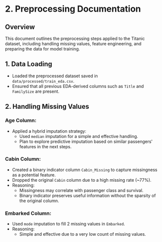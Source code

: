 # **2. Preprocessing Documentation**

## **Overview**
This document outlines the preprocessing steps applied to the Titanic dataset, including handling missing values, feature engineering, and preparing the data for model training.

## **1. Data Loading**
- Loaded the preprocessed dataset saved in `data/processed/train_eda.csv`.
- Ensured that all previous EDA-derived columns such as `Title` and `FamilySize` are present.

## **2. Handling Missing Values**

### **Age Column:**
- Applied a hybrid imputation strategy:
   - Used `median` imputation for a simple and effective handling.
   - Plan to explore predictive imputation based on similar passengers' features in the next steps.

### **Cabin Column:**
- Created a binary indicator column `Cabin_Missing` to capture missingness as a potential feature.
- Dropped the original `Cabin` column due to a high missing rate (~77%).
- Reasoning:
   - Missingness may correlate with passenger class and survival.
   - Binary indicator preserves useful information without the sparsity of the original column.

### **Embarked Column:**
- Used `mode` imputation to fill 2 missing values in `Embarked`.
- Reasoning:
   - Simple and effective due to a very low count of missing values.   